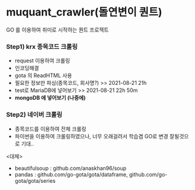 # muquant_crawler(돌연변이 퀀트)
GO 를 이용하여 취미로 시작하는 퀀트 프로젝트

### Step1) krx 종목코드 크롤링
 - request 이용하여 크롤링
 - 인코딩해결
 - gota 의 ReadHTML 사용
 - 필요한 정보만 파싱(종목코드, 회사명?) >> 2021-08-21 21h
 - test로 MariaDB에 넣어보기 >> 2021-08-21 22h 50m
 - **mongoDB 에 넣어보기 (나중에)**

### Step2) 네이버 크롤링
 - 종목코드를 이용하여 전체 크롤링
 - 파이썬을 이용하여 크롤링하였으나, 너무 오래걸려서 학습겸 GO로 변경 잘될것으로 기대..

<대체>
 - beautifulsoup : github.com/anaskhan96/soup
 - pandas : github.com/go-gota/gota/dataframe, github.com/go-gota/gota/series
 
